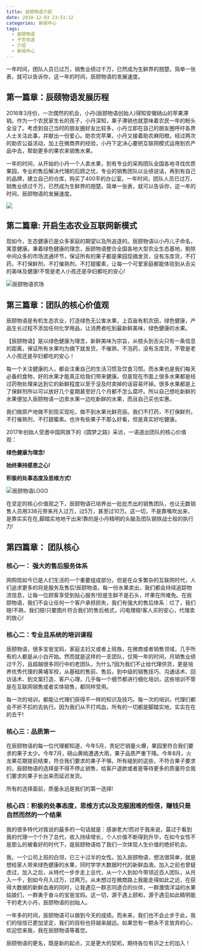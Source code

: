 ```yaml
---
title: 辰颐物语介绍
date: 2018-12-03 23:51:12
categories: 新闻中心
tags:
  - 辰颐物语
  - 千农优选
  - 介绍
  - 新闻中心
---
```


一年时间，团队人员已过万，销售业绩过千万，已然成为生鲜界的翘楚。简单一张表，就可以告诉你，这一年的时间，辰颐物语的发展速度。

<!-- more -->


## 第一篇章：辰颐物语发展历程

2016年3月份，一次偶然的机会，小丹(辰颐物语创始人)得知安徽砀山的苹果滞销。作为一个农民家生长的孩子，小丹深知，果子滞销也就意味着农民一年的盼头全没了。考虑到自己当时的朋友圈好友比较多，小丹立即在自己的朋友圈呼吁各界人士关注此事，并献出一份爱心。助农完苹果，小丹又接着助农麻阳橙。经过两次的助农公益活动，加上在微商界的经验，小丹下定决心要把互联网模式运用到农产品中去，帮助更多的果农来销售水果。

一年的时间，从开始的小丹一个人卖水果，到有专业的采购团队全国各地寻找优质果园，专业的售后解决代理的后顾之忧，专业的销售团队以业绩说话，再到有自己的品牌，建立自己的仓库，购买了400平的办公室。一年时间，团队人员已过万，销售业绩过千万，已然成为生鲜界的翘楚。简单一张表，就可以告诉你，这一年的时间，辰颐物语的发展速度。

![](http://www.zuow.cn/wp-content/uploads/2018/04/ee6df7033a974fd2d6b7.png)

## 第二篇章: 开启生态农业互联网新模式

现如今，生态健康已是众多家庭的期望以及所追逐的。辰颐物语以小丹儿子命名，寓意健康。秉着绿色健康的理念，辰颐物语整合全国各地大型农业生态基地，剔除中间众多的市场流通环节，保证所有的果子都是果园现摘发货，没有冻库货，不打药，不打保鲜剂，不打催熟剂，不打甜蜜素，让每一个可爱家庭都能体验到从舌尖的美味及健康!不管是老人小孩还是孕妇都吃的安心!

![辰颐物语农场](http://www.zuow.cn/wp-content/uploads/2018/04/8a68c7643065119a2ccf.png)

## 第三篇章：团队的核心价值观

辰颐物语是有机生态农业，打造绿色无公害水果，上百亩有机农田，绿色健康，产品生长过程不添加任何化学用品，让消费者吃到最新鲜美味，绿色健康的水果。

【辰颐物语】是以绿色健康为理念，新鲜美味为宗旨，从枝头到舌尖只有一条信息的距离，保证所有水果均为摘下就发货，不催熟，不泡药，没有冻库货，不管是老人小孩还是孕妇都吃的安心！

每一个关注健康的人，都会注重自己的生活习惯及饮食习惯。而水果也是我们每天必备的食物，好的水果才能真正给我们带来健康。但是现在市面上很多水果都是经过药物处理来达到它的新鲜程度以至于没及时卖掉的话容易坏掉。很多水果都是上了保鲜剂所以可以放好几个星期甚至好几个月都不怎么腐坏。所以自己想吃新鲜的水果便加入辰颐物语一边卖水果一边吃新鲜的水果，而且自己买也实惠。

我们做原产地做不到现买现吃，做不到水果光鲜亮丽。我们不打药，不打保鲜剂，不打催熟剂，不打甜蜜素。也许有些果子不那么好看，但是真实好吃健康。

2017年创始人受邀中国网旗下的《圆梦之路》采访，一语道出团队的核心价值观：

**绿色健康为理念!**

**始终秉持感恩之心!**

**积极的处事态度及思维方式!**

![辰颐物语LOGO](http://www.zuow.cn/wp-content/uploads/2018/04/cbb95ca7e5e2e428955d.png)

在坚定的核心价值观之下，辰颐物语已培养出一批批杰出的销售团队，也让无数销售人员用338元带来月入过万，过5万，甚至过10万。这一切，不是靠嘴吹出来，是靠实实在在,脚踏实地地干出来!靠的是小丹精明的头脑及团队钢铁战士般的执行力!

## 第四篇章： 团队核心

### 核心一： 强大的售后服务体系

网购现如今已是人们生活的一个重要组成部分。但是在众多繁杂的互联网时代，人们追求更多的将是服务及售后!辰颐物语，每一份水果卖出，我们都会持续追踪物流信息，让每一位顾客享受到贴心服务!但是生鲜不是石头，坏果在所难免。在辰颐物语，我们不会让任何一个客户承担损失，我们有强大的售后体系：烂了，我们赔!不熟，我们赔!只要图片符合我们的售后格式，闪电理赔!客人买的安心，代理卖的放心!

### 核心二：专业且系统的培训课程

辰颐物语，很多宝爸宝妈，家庭主妇又或者上班族，在微商或者销售领域，几乎所有的人都是从小白开始。然而就是这样的一支团队，仅用一年的时间，月销售业绩过千万，且超越很多同行中的老团队，为什么?因为我们不止给代理供货，更是培养优秀代理的黄埔军校，从基础的售前、售后，到中级的销售技巧、沟通话术、回访话术、到文案打造、客户心理，几乎每一个细节都进行细化培训，这些培训不管是在互联网销售或者实体销售，都同样受用。

每一次的培训，都能让代理们获得不一样的知识及技巧。每一次的培训，代理们都会不折不扣的去执行。因为我们从不打鸡血，所有的一切都是脚踏实地，实实在在的去干!

### 核心三：品质第一

在辰颐物语的每一位代理都知道，今年5月，贵妃芒销量火爆，果园里符合我们要求的果子太少。今年7月，砀山黄桃遭遇大雨，果子品质严重下降。今年8月，火龙果花期提前结束，符合我们要求的果子不够。所有碰到的这些，不符合果子要求的，辰颐物语的选择是不得不停止销售，给客户退款或者是等待更多的质量符合我们要求的果子长出来而延迟发货。

所有的选择面前，质量永远是我们的第一选择!

### 核心四：积极的处事态度，思维方式以及克服困难的恒信，赚钱只是自然而然的一个结果

我的很多特代对我说的最多的一句话就是：感谢老大!而对于我来说，莫过于看到我的代理一个个升了总代，收入持续增长，个人价值不断得到升华，在如今女性不是那么的被看好的时代下，是辰颐物语给了我们一次体现人生价值的绝好机会。

我，一个公司上班的白领，已三十过半的女性。加入辰颐物语，想法很简单，就是想给家人带来绿色健康的水果，同时学学大数据时代的新鲜血液。加入之前也曾疑虑过，加入之后，从特代一步步走上总代，从一个人到如今带领近百人团队，从月入一千，到如今月入过万，过两万。从未想过在微商路上我能走得如此之远，在获得大数据的新鲜血液的同时，让我遇见一群志同道合的伙伴，一群激情洋溢的水果姑娘们，一群勇于奋斗的宝爸宝妈。这一切，源于遇上颐和，源于遇见如此精明能干的老大小丹，辰颐物语的创始人。

一年多的时间，辰颐物语可以做到今天的成绩。而未来，我们也不会止步于此，我们的恒信已更加坚定，我们的目标也将越来越远。如果您有一颗永不言放弃的心，欢迎您来我，我在辰颐物语等着您。

辰颐物语的更名，既是新的起点，又是更大的契机，期待各位有识之士的加入！